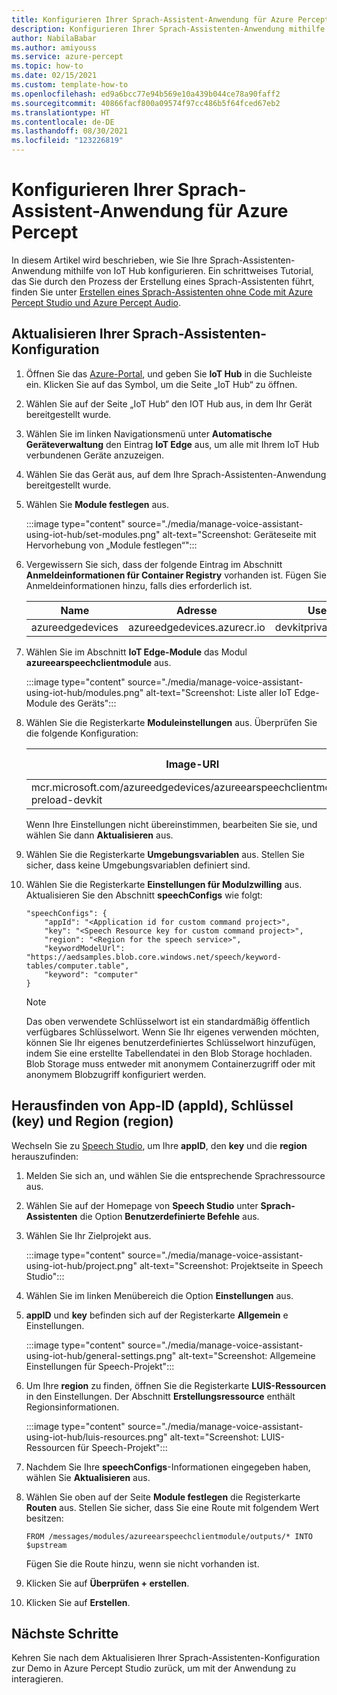 ```yaml
---
title: Konfigurieren Ihrer Sprach-Assistent-Anwendung für Azure Percept
description: Konfigurieren Ihrer Sprach-Assistenten-Anwendung mithilfe von Azure IoT Hub
author: NabilaBabar
ms.author: amiyouss
ms.service: azure-percept
ms.topic: how-to
ms.date: 02/15/2021
ms.custom: template-how-to
ms.openlocfilehash: ed9a6bcc77e94b569e10a439b044ce78a90faff2
ms.sourcegitcommit: 40866facf800a09574f97cc486b5f64fced67eb2
ms.translationtype: HT
ms.contentlocale: de-DE
ms.lasthandoff: 08/30/2021
ms.locfileid: "123226819"
---
```

# <a name="configure-your-azure-percept-voice-assistant-application"></a>Konfigurieren Ihrer Sprach-Assistent-Anwendung für Azure Percept

In diesem Artikel wird beschrieben, wie Sie Ihre Sprach-Assistenten-Anwendung mithilfe von IoT Hub konfigurieren. Ein schrittweises Tutorial, das Sie durch den Prozess der Erstellung eines Sprach-Assistenten führt, finden Sie unter [Erstellen eines Sprach-Assistenten ohne Code mit Azure Percept Studio und Azure Percept Audio](./tutorial-no-code-speech.md).

## <a name="update-your-voice-assistant-configuration"></a>Aktualisieren Ihrer Sprach-Assistenten-Konfiguration

1. Öffnen Sie das [Azure-Portal](https://portal.azure.com), und geben Sie **IoT Hub** in die Suchleiste ein. Klicken Sie auf das Symbol, um die Seite „IoT Hub“ zu öffnen.

1. Wählen Sie auf der Seite „IoT Hub“ den IOT Hub aus, in dem Ihr Gerät bereitgestellt wurde.

1. Wählen Sie im linken Navigationsmenü unter **Automatische Geräteverwaltung** den Eintrag **IoT Edge** aus, um alle mit Ihrem IoT Hub verbundenen Geräte anzuzeigen.

1. Wählen Sie das Gerät aus, auf dem Ihre Sprach-Assistenten-Anwendung bereitgestellt wurde.

1. Wählen Sie **Module festlegen** aus.

    :::image type="content" source="./media/manage-voice-assistant-using-iot-hub/set-modules.png" alt-text="Screenshot: Geräteseite mit Hervorhebung von „Module festlegen“":::

1. Vergewissern Sie sich, dass der folgende Eintrag im Abschnitt **Anmeldeinformationen für Container Registry** vorhanden ist. Fügen Sie Anmeldeinformationen hinzu, falls dies erforderlich ist.

    |Name|Adresse|Username|Kennwort|
    |----|-------|--------|--------|
    |azureedgedevices|azureedgedevices.azurecr.io|devkitprivatepreviewpull|

1. Wählen Sie im Abschnitt **IoT Edge-Module** das Modul **azureearspeechclientmodule** aus.

    :::image type="content" source="./media/manage-voice-assistant-using-iot-hub/modules.png" alt-text="Screenshot: Liste aller IoT Edge-Module des Geräts":::

1. Wählen Sie die Registerkarte **Moduleinstellungen** aus. Überprüfen Sie die folgende Konfiguration:

    Image-URI|Neustartrichtlinie|Gewünschter Status
    ---------|--------------|--------------
    mcr.microsoft.com/azureedgedevices/azureearspeechclientmodule: preload-devkit|immer|„Wird ausgeführt“

    Wenn Ihre Einstellungen nicht übereinstimmen, bearbeiten Sie sie, und wählen Sie dann **Aktualisieren** aus.

1. Wählen Sie die Registerkarte **Umgebungsvariablen** aus. Stellen Sie sicher, dass keine Umgebungsvariablen definiert sind.

1. Wählen Sie die Registerkarte **Einstellungen für Modulzwilling** aus. Aktualisieren Sie den Abschnitt **speechConfigs** wie folgt:

    ```
    "speechConfigs": {
        "appId": "<Application id for custom command project>",
        "key": "<Speech Resource key for custom command project>",
        "region": "<Region for the speech service>",
        "keywordModelUrl": "https://aedsamples.blob.core.windows.net/speech/keyword-tables/computer.table",
        "keyword": "computer"
    }
    ```

    > [!NOTE]
    > Das oben verwendete Schlüsselwort ist ein standardmäßig öffentlich verfügbares Schlüsselwort. Wenn Sie Ihr eigenes verwenden möchten, können Sie Ihr eigenes benutzerdefiniertes Schlüsselwort hinzufügen, indem Sie eine erstellte Tabellendatei in den Blob Storage hochladen. Blob Storage muss entweder mit anonymem Containerzugriff oder mit anonymem Blobzugriff konfiguriert werden.

## <a name="how-to-find-out-appid-key-and-region"></a>Herausfinden von App-ID (appId), Schlüssel (key) und Region (region)

Wechseln Sie zu [Speech Studio](https://speech.microsoft.com/), um Ihre **appID**, den **key** und die **region** herauszufinden:

1. Melden Sie sich an, und wählen Sie die entsprechende Sprachressource aus.
1. Wählen Sie auf der Homepage von **Speech Studio** unter **Sprach-Assistenten** die Option **Benutzerdefinierte Befehle** aus.
1. Wählen Sie Ihr Zielprojekt aus.

    :::image type="content" source="./media/manage-voice-assistant-using-iot-hub/project.png" alt-text="Screenshot: Projektseite in Speech Studio":::

1. Wählen Sie im linken Menübereich die Option **Einstellungen** aus.
1. **appID** und **key** befinden sich auf der Registerkarte **Allgemein** e Einstellungen.

    :::image type="content" source="./media/manage-voice-assistant-using-iot-hub/general-settings.png" alt-text="Screenshot: Allgemeine Einstellungen für Speech-Projekt":::

1. Um Ihre **region** zu finden, öffnen Sie die Registerkarte **LUIS-Ressourcen** in den Einstellungen. Der Abschnitt **Erstellungsressource** enthält Regionsinformationen.

    :::image type="content" source="./media/manage-voice-assistant-using-iot-hub/luis-resources.png" alt-text="Screenshot: LUIS-Ressourcen für Speech-Projekt":::

1. Nachdem Sie Ihre **speechConfigs**-Informationen eingegeben haben, wählen Sie **Aktualisieren** aus.

1. Wählen Sie oben auf der Seite **Module festlegen** die Registerkarte **Routen** aus. Stellen Sie sicher, dass Sie eine Route mit folgendem Wert besitzen:

    ```
    FROM /messages/modules/azureearspeechclientmodule/outputs/* INTO $upstream
    ```

    Fügen Sie die Route hinzu, wenn sie nicht vorhanden ist.

1. Klicken Sie auf **Überprüfen + erstellen**.

1. Klicken Sie auf **Erstellen**.


## <a name="next-steps"></a>Nächste Schritte

Kehren Sie nach dem Aktualisieren Ihrer Sprach-Assistenten-Konfiguration zur Demo in Azure Percept Studio zurück, um mit der Anwendung zu interagieren.


